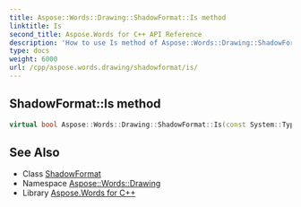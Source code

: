 ```yaml
---
title: Aspose::Words::Drawing::ShadowFormat::Is method
linktitle: Is
second_title: Aspose.Words for C++ API Reference
description: 'How to use Is method of Aspose::Words::Drawing::ShadowFormat class in C++.'
type: docs
weight: 6000
url: /cpp/aspose.words.drawing/shadowformat/is/
---
```

## ShadowFormat::Is method




```cpp
virtual bool Aspose::Words::Drawing::ShadowFormat::Is(const System::TypeInfo &target) const override
```

## See Also

* Class [ShadowFormat](../)
* Namespace [Aspose::Words::Drawing](../../)
* Library [Aspose.Words for C++](../../../)

